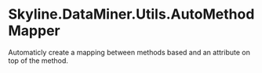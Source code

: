 # Skyline.DataMiner.Utils.AutoMethodMapper
Automaticly create a mapping between methods based and an attribute on top of the method.
